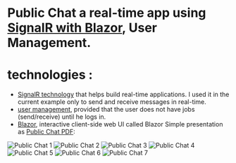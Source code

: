 # Public Chat a real-time app using [SignalR with Blazor](https://learn.microsoft.com/en-us/aspnet/core/blazor/tutorials/signalr-blazor?view=aspnetcore-7.0&tabs=visual-studio&pivots=server), User Management.
# technologies : 
* [SignalR technology](https://learn.microsoft.com/en-us/aspnet/core/signalr/introduction?view=aspnetcore-7.0) that helps build real-time applications. I used it in the current example only to send and receive messages in real-time.
* [user management](https://learn.microsoft.com/en-us/aspnet/core/security/authentication/identity?view=aspnetcore-7.0&tabs=visual-studio), provided that the user does not have jobs (send/receive) until he logs in.
* [Blazor](https://learn.microsoft.com/en-us/aspnet/core/blazor/?view=aspnetcore-7.0), interactive client-side web UI called Blazor
Simple presentation as [Public Chat PDF](https://github.com/MoMakkawi/PublicChat/files/15469342/SignalR.pdf):

![Public Chat 1](https://github.com/MoMakkawi/PublicChat/assets/94985793/b0bb9207-931b-4671-8a19-af8338fbdccf)
![Public Chat 2](https://github.com/MoMakkawi/PublicChat/assets/94985793/85e5189a-8880-4370-877c-0b97ea34c455)
![Public Chat 3](https://github.com/MoMakkawi/PublicChat/assets/94985793/e5b2fe53-deac-4910-b885-2046ad381b49)
![Public Chat 4](https://github.com/MoMakkawi/PublicChat/assets/94985793/e706db13-ce70-4d18-b88d-069fa2da35ee)
![Public Chat 5](https://github.com/MoMakkawi/PublicChat/assets/94985793/9f6572cb-0b23-4d6e-9524-a5801a2ab2c2)
![Public Chat 6](https://github.com/MoMakkawi/PublicChat/assets/94985793/21ba7e2b-3619-44b2-ab44-f0d09e509e38)
![Public Chat 7](https://github.com/MoMakkawi/PublicChat/assets/94985793/d032fcc8-203c-4318-b865-06523875fac0)





